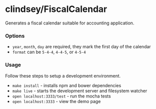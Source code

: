 clindsey/FiscalCalendar
===

Generates a fiscal calendar suitable for accounting application.

### Options

* `year`, `month`, `day` are required, they mark the first day of the calendar
* `format` can be `5-4-4`, `4-4-5`, or `4-5-4`

### Usage

Follow these steps to setup a development environment.

* `make install` - installs npm and bower dependencies
* `make live` - starts the development server and filesystem watcher
* `open localhost:3333/test` - run the mocha tests
* `open localhost:3333` - view the demo page
